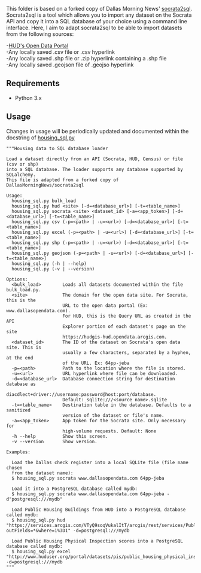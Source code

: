 This folder is based on a forked copy of Dallas Morning News' [socrata2sql](https://github.com/DallasMorningNews/socrata2sql). Socrata2sql is a tool which allows you to import any dataset on the Socrata API and copy it into a SQL database of your choice using a command line interface. Here, I aim to adapt socrata2sql to be able to import datasets from the following sources:

-[HUD's Open Data Portal](https://hudgis-hud.opendata.arcgis.com/)<br>
-Any locally saved .csv file or .csv hyperlink<br>
-Any locally saved .shp file or .zip hyperlink containing a .shp file<br>
-Any locally saved .geojson file of .geojso hyperlink

## Requirements

- Python 3.x

## Usage

Changes in usage will be periodically updated and documented within the docstring of [housing_sql.py](https://github.com/sunlightpolicy/Housing_Data/blob/master/housing_sql/housing_sql.py)

	"""Housing data to SQL database loader

	Load a dataset directly from an API (Socrata, HUD, Census) or file (csv or shp) 
	into a SQL database. The loader supports any database supported by SQLalchemy.
	This file is adapted from a forked copy of DallasMorningNews/socrata2sql

	Usage:
	  housing_sql.py bulk_load
	  housing_sql.py hud <site> [-d=<database_url>] [-t=<table_name>]
	  housing_sql.py socrata <site> <dataset_id> [-a=<app_token>] [-d=<database_url>] [-t=<table_name>]
	  housing_sql.py csv (-p=<path> | -u=<url>) [-d=<database_url>] [-t=<table_name>]
	  housing_sql.py excel (-p=<path> | -u=<url>) [-d=<database_url>] [-t=<table_name>]
	  housing_sql.py shp (-p=<path> | -u=<url>) [-d=<database_url>] [-t=<table_name>]
	  housing_sql.py geojson (-p=<path> | -u=<url>) [-d=<database_url>] [-t=<table_name>]
	  housing_sql.py (-h | --help)
	  housing_sql.py (-v | --version)

	Options:
	  <bulk_load>        Loads all datasets documented within the file bulk_load.py.
	  <site>             The domain for the open data site. For Socrata, this is the
	                     URL to the open data portal (Ex: www.dallasopendata.com).
	                     For HUD, this is the Query URL as created in the API
	                     Explorer portion of each dataset's page on the site
	                     https://hudgis-hud.opendata.arcgis.com.
	  <dataset_id>       The ID of the dataset on Socrata's open data site. This is 
	                     usually a few characters, separated by a hyphen, at the end 
	                     of the URL. Ex: 64pp-jeba
	  -p=<path>          Path to the location where the file is stored.
	  -u=<url>           URL hyperlink where file can be downloaded.
	  -d=<database_url>  Database connection string for destination database as
	                     diacdlect+driver://username:password@host:port/database.
	                     Default: sqlite:///<source name>.sqlite
	  -t=<table_name>    Destination table in the database. Defaults to a sanitized
	                     version of the dataset or file's name.
	  -a=<app_token>     App token for the Socrata site. Only necessary for
	                     high-volume requests. Default: None
	  -h --help          Show this screen.
	  -v --version       Show version.

	Examples:

	  Load the Dallas check register into a local SQLite file (file name chosen
	  from the dataset name):
	  $ housing_sql.py socrata www.dallasopendata.com 64pp-jeba

	  Load it into a PostgreSQL database called mydb:
	  $ housing_sql.py socrata www.dallasopendata.com 64pp-jeba -d"postgresql:///mydb"

	  Load Public Housing Buildings from HUD into a PostgreSQL database called mydb:
	  $ housing_sql.py hud "https://services.arcgis.com/VTyQ9soqVukalItT/arcgis/rest/services/Public_Housing_Buildings/FeatureServer/0/query?outFields=*&where=1%3D1" -d=postgresql:///mydb

	  Load Public Housing Physical Inspection scores into a PostgreSQL database called mydb:
	  $ housing_sql.py excel "http://www.huduser.org/portal/datasets/pis/public_housing_physical_inspection_scores.xlsx" -d=postgresql:///mydb
	"""